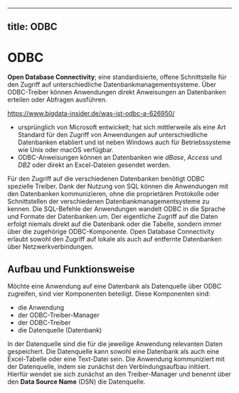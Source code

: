 ---
title: ODBC
----


ODBC
==========

**Open Database Connectivity**; eine standardisierte, offene Schnittstelle für den Zugriff auf unterschiedliche Datenbankmanagementsysteme. Über ODBC-Treiber können Anwendungen direkt Anweisungen an Datenbanken erteilen oder Abfragen ausführen.  

https://www.bigdata-insider.de/was-ist-odbc-a-626950/


* ursprünglich von Microsoft entwickelt; hat sich mittlerweile als eine Art Standard für den Zugriff von Anwendungen auf unterschiedliche Datenbanken etabliert und ist neben Windows auch für Betriebssysteme wie Unix oder macOS verfügbar.
* ODBC-Anweisungen können an Datenbanken wie *dBase*, *Access* und *DB2* oder direkt an Excel-Dateien gesendet werden. 

Für den Zugriff auf die verschiedenen Datenbanken benötigt ODBC spezielle Treiber. Dank der Nutzung von SQL können die Anwendungen mit den Datenbanken kommunizieren, ohne die proprietären Protokolle oder Schnittstellen der verschiedenen Datenbankmanagementsysteme zu kennen. Die SQL-Befehle der Anwendungen wandelt ODBC in die Sprache und Formate der Datenbanken um. Der eigentliche Zugriff auf die Daten erfolgt niemals direkt auf die Datenbank oder die Tabelle, sondern immer über die zugehörige ODBC-Komponente. Open Database Connectivity erlaubt sowohl den Zugriff auf lokale als auch auf entfernte Datenbanken über Netzwerkverbindungen. 


Aufbau und Funktionsweise
-----------------------------------

Möchte eine Anwendung auf eine Datenbank als Datenquelle über ODBC zugreifen, sind vier Komponenten beteiligt. Diese Komponenten sind:

* die Anwendung
* der ODBC-Treiber-Manager
* der ODBC-Treiber
* die Datenquelle (Datenbank)

In der Datenquelle sind die für die jeweilige Anwendung relevanten Daten gespeichert. Die Datenquelle kann sowohl eine Datenbank als auch eine Excel-Tabelle oder eine Text-Datei sein. Die Anwendung kommuniziert mit der Datenquelle, indem sie zunächst den Verbindungsaufbau initiiert. Hierfür wendet sie sich zunächst an den Treiber-Manager und benennt über den **Data Source Name** (DSN) die Datenquelle. 

